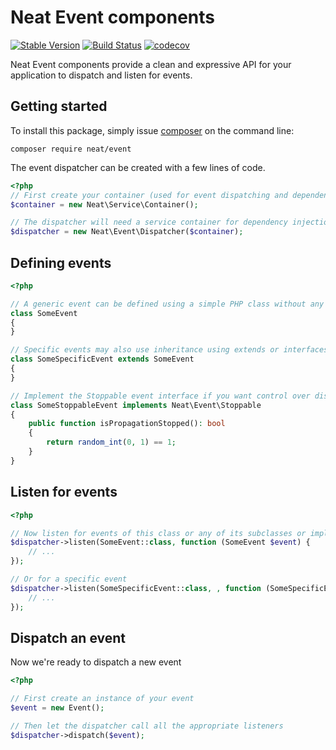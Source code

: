 Neat Event components
=======================
[![Stable Version](https://poser.pugx.org/neat/event/version)](https://packagist.org/packages/neat/event)
[![Build Status](https://travis-ci.org/neat-php/event.svg?branch=master)](https://travis-ci.org/neat-php/event)
[![codecov](https://codecov.io/gh/neat-php/event/branch/master/graph/badge.svg)](https://codecov.io/gh/neat-php/event)

Neat Event components provide a clean and expressive API for your application
to dispatch and listen for events.

Getting started
---------------
To install this package, simply issue [composer](https://getcomposer.org) on the
command line:
```
composer require neat/event
```

The event dispatcher can be created with a few lines of code.
```php
<?php
// First create your container (used for event dispatching and dependency injection)
$container = new Neat\Service\Container();

// The dispatcher will need a service container for dependency injection
$dispatcher = new Neat\Event\Dispatcher($container);
```

Defining events
---------------
```php
<?php

// A generic event can be defined using a simple PHP class without any members
class SomeEvent
{
}

// Specific events may also use inheritance using extends or interfaces
class SomeSpecificEvent extends SomeEvent
{
}

// Implement the Stoppable event interface if you want control over dispatching your event
class SomeStoppableEvent implements Neat\Event\Stoppable
{
    public function isPropagationStopped(): bool
    {
        return random_int(0, 1) == 1;
    }
}
```

Listen for events
-----------------
```php
<?php

// Now listen for events of this class or any of its subclasses or implementations
$dispatcher->listen(SomeEvent::class, function (SomeEvent $event) {
    // ...
});

// Or for a specific event
$dispatcher->listen(SomeSpecificEvent::class, , function (SomeSpecificEvent $event) {
    // ...
});
```

Dispatch an event
-----------------
Now we're ready to dispatch a new event
```php
<?php

// First create an instance of your event
$event = new Event();

// Then let the dispatcher call all the appropriate listeners
$dispatcher->dispatch($event);
```
